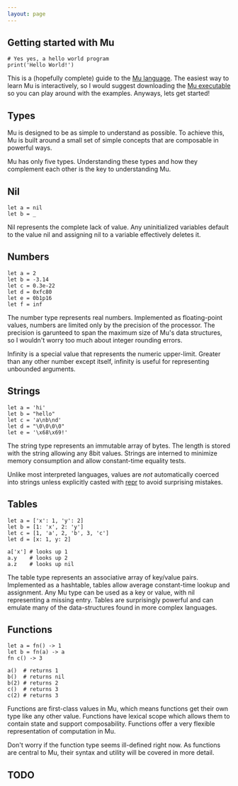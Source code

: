 ```yaml
---
layout: page
---
```


Getting started with Mu
-----------------------
``` mu
# Yes yes, a hello world program
print('Hello World!')
```

This is a (hopefully complete) guide to the [Mu language](http://mu-script.org).
The easiest way to learn Mu is interactively, so I would suggest downloading
the [Mu executable](https://github.com/mu-script/mux) so you can play around
with the examples. Anyways, lets get started!

Types
-----
Mu is designed to be as simple to understand as possible. To achieve this,
Mu is built around a small set of simple concepts that are composable in
powerful ways.

Mu has only five types. Understanding these types and how they complement
each other is the key to understanding Mu.

Nil
---
``` mu
let a = nil
let b = _
```

Nil represents the complete lack of value. Any uninitialized variables
default to the value nil and assigning nil to a variable effectively
deletes it.

Numbers
-------
``` mu
let a = 2
let b = -3.14
let c = 0.3e-22
let d = 0xfc80
let e = 0b1p16
let f = inf
```

The number type represents real numbers. Implemented as floating-point
values, numbers are limited only by the precision of the processor.
The precision is garunteed to span the maximum size of Mu's data structures, 
so I wouldn't worry too much about integer rounding errors.

Infinity is a special value that represents the numeric upper-limit.
Greater than any other number except itself, infinity is useful for
representing unbounded arguments.

Strings
-------
``` mu
let a = 'hi'
let b = "hello"
let c = 'a\nb\nd'
let d = "\0\0\0\0"
let e = '\x68\x69!'
```

The string type represents an immutable array of bytes. The length is
stored with the string allowing any 8bit values. Strings are interned 
to minimize memory consumption and allow constant-time equality tests.

Unlike most interpreted languages, values are _not_ automatically coerced
into strings unless explicitly casted with [repr](/docs/builtins#repr) to
avoid surprising mistakes.

Tables
------
``` mu
let a = ['x': 1, 'y': 2]
let b = [1: 'x', 2: 'y']
let c = [1, 'a', 2, 'b', 3, 'c']
let d = [x: 1, y: 2]

a['x'] # looks up 1
a.y    # looks up 2
a.z    # looks up nil
```

The table type represents an associative array of key/value pairs.
Implemented as a hashtable, tables allow average constant-time lookup 
and assignment. Any Mu type can be used as a key or value, with nil
representing a missing entry. Tables are surprisingly powerful and
can emulate many of the data-structures found in more complex languages.

Functions
---------
``` mu
let a = fn() -> 1
let b = fn(a) -> a
fn c() -> 3

a()  # returns 1
b()  # returns nil
b(2) # returns 2
c()  # returns 3
c(2) # returns 3
```

Functions are first-class values in Mu, which means functions get their
own type like any other value. Functions have lexical scope which
allows them to contain state and support composability. Functions offer
a very flexible representation of computation in Mu.

Don't worry if the function type seems ill-defined right now. As functions
are central to Mu, their syntax and utility will be covered in more detail.

TODO
----
